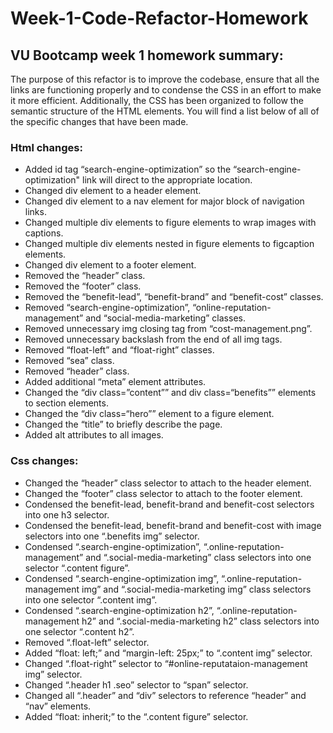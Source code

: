 # Week-1-Code-Refactor-Homework
<h2>VU Bootcamp week 1 homework summary:</h2>
The purpose of this refactor is to improve the codebase, ensure that all the links are functioning properly and to condense the CSS in an effort to make it more efficient. Additionally, the CSS has been organized to follow the semantic structure of the HTML elements. You will find a list below of all of the specific changes that have been made. 

<h3>Html changes:</h3>
<ul>
  <li>Added id tag “search-engine-optimization” so the “search-engine-optimization" link will direct to the appropriate location.</li>
  <li>Changed div element to a header element.</li>
  <li>Changed div element to a nav element for major block of navigation links.</li> 
  <li>Changed multiple div elements to figure elements to wrap images with captions.</li> 
  <li>Changed multiple div elements nested in figure elements to figcaption elements.</li> 
  <li>Changed div element to a footer element.</li> 
  <li>Removed the “header” class.</li>
  <li>Removed the “footer” class.</li>
  <li>Removed the “benefit-lead”, “benefit-brand” and “benefit-cost” classes.</li>
  <li>Removed “search-engine-optimization”, “online-reputation-management” and “social-media-marketing” classes.       </li> 
  <li>Removed unnecessary img closing tag from “cost-management.png”.</li> 
  <li>Removed unnecessary backslash from the end of all img tags.</li> 
  <li>Removed “float-left” and “float-right” classes.</li>
  <li>Removed “sea” class.</li>
  <li>Removed “header” class.</li>
  <li>Added additional “meta” element attributes.</li>
  <li>Changed the “div class=”content”” and div class=“benefits”” elements to section elements.</li>
  <li>Changed the “div class=“hero”” element to a figure element.</li>
  <li>Changed the “title” to briefly describe the page.</li>
  <li>Added alt attributes to all images.</li>
</ul>

<h3>Css changes:</h3>
<ul>
  <li>Changed the “header” class selector to attach to the header element.</li>
  <li>Changed the “footer” class selector to attach to the footer element.</li>
  <li>Condensed the benefit-lead, benefit-brand and benefit-cost selectors into one h3 selector.</li>
  <li>Condensed the benefit-lead, benefit-brand and benefit-cost  with image selectors into one “.benefits img” selector.</li>
  <li>Condensed “.search-engine-optimization”, “.online-reputation-management” and “.social-media-marketing” class selectors into one selector “.content figure”.</li>
  <li>Condensed “.search-engine-optimization img”, “.online-reputation-management img” and “.social-media-marketing img” class selectors into one selector “.content img”.</li> 
  <li>Condensed “.search-engine-optimization h2”, “.online-reputation-management h2” and “.social-media-marketing h2” class selectors into one selector “.content h2”.</li> 
  <li>Removed “.float-left” selector.</li>
  <li>Added “float: left;” and “margin-left: 25px;” to “.content img” selector.</li>
  <li>Changed “.float-right” selector to “#online-reputataion-management img” selector.</li>
  <li>Changed “.header h1 .seo” selector to “span” selector.</li>
  <li>Changed all “.header” and “div” selectors to reference “header” and “nav” elements.</li>
  <li>Added “float: inherit;” to the “.content figure” selector.</li>
